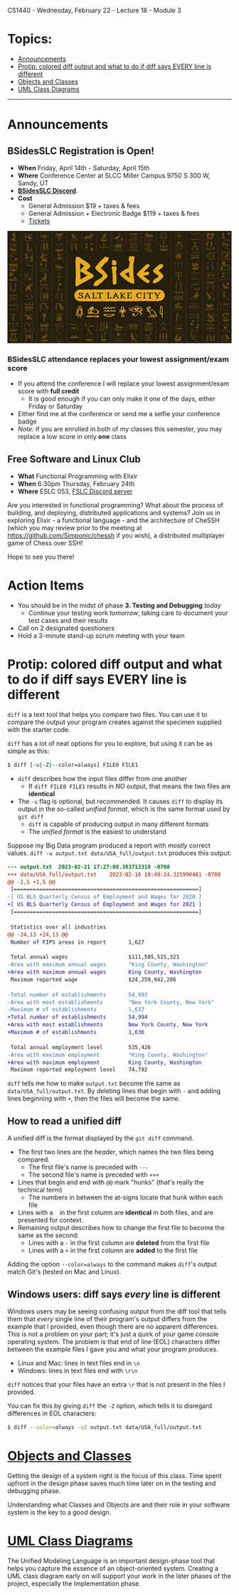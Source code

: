 CS1440 - Wednesday, February 22 - Lecture 18 - Module 3

# Topics:
* [Announcements](#announcements)
* [Protip: colored diff output and what to do if diff says EVERY line is different](#protip-colored-diff-output-and-what-to-do-if-diff-says-every-line-is-different)
* [Objects and Classes](#objects-and-classes)
* [UML Class Diagrams](#uml-class-diagrams)


------------------------------------------------------------
# Announcements

## BSidesSLC Registration is Open!

*   **When**  Friday, April 14th - Saturday, April 15th
*   **Where** Conference Center at SLCC Miller Campus 9750 S 300 W, Sandy, UT
*   [**BSidesSLC Discord**](https://discord.com/invite/hBcnv9gb73).
*   **Cost**  
    *   General Admission $19 + taxes & fees
    *   General Admission + Electronic Badge $119 + taxes & fees
    *   [Tickets](https://www.eventbrite.com/e/bsidesslc-2023-tickets-527264701917)

![](./02-bsides-logo.png)


### BSidesSLC attendance replaces your lowest assignment/exam score

*   If you attend the conference I will replace your lowest assignment/exam score with **full credit**
    *   It is good enough if you can only make it one of the days, either Friday or Saturday
*   Either find me at the conference or send me a selfie your conference badge
*   *Note:* if you are enrolled in both of my classes this semester, you may replace a low score in only **one** class


## Free Software and Linux Club

*   **What**  Functional Programming with Elixir
*   **When**  6:30pm Thursday, February 24th
*   **Where** ESLC 053, [FSLC Discord server](https://discord.gg/GKWhbVDN38)

Are you interested in functional programming? What about the process of building, and deploying, distributed applications and systems?
Join us in exploring Elixir - a functional language - and the architecture of CheSSH (which you may review prior to the meeting at https://github.com/Simponic/chessh if you wish), a distributed multiplayer game of Chess over SSH!

Hope to see you there! 


# Action Items

*   You should be in the midst of phase **3. Testing and Debugging** *today*
    *   Continue your testing work *tomorrow*, taking care to document your test cases and their results
*	Call on 2 designated questioners
*	Hold a 3-minute stand-up scrum meeting with your team



# Protip: colored diff output and what to do if diff says EVERY line is different

`diff` is a text tool that helps you compare two files.  You can use it to compare the output your program creates against the specimen supplied with the starter code.

`diff` has a lot of neat options for you to explore, but using it can be as simple as this:

```bash
$ diff [-u|-Z|--color=always] FILE0 FILE1
```

*   `diff` describes how the input files differ from one another
    *   If `diff FILE0 FILE1` results in *NO* output, that means the two files are **identical**
*   The `-u` flag is optional, but recommended.  It causes `diff` to display its output in the so-called *unified format*, which is the same format used by `git diff`
    *   `diff` is capable of producing output in many different formats
    *   The *unified format* is the easiest to understand


Suppose my Big Data program produced a report with *mostly* correct values.  `diff -u output.txt data/USA_full/output.txt` produces this output:

```diff
--- output.txt	2023-02-21 17:27:08.383713318 -0700
+++ data/USA_full/output.txt	2023-02-16 10:49:24.325990481 -0700
@@ -1,5 +1,5 @@
 [==========================================================]
-[ US BLS Quarterly Census of Employment and Wages for 2020 ]
+[ US BLS Quarterly Census of Employment and Wages for 2021 ]
 [==========================================================]
 
 Statistics over all industries
@@ -24,13 +24,13 @@
 Number of FIPS areas in report       1,627
 
 Total annual wages                   $111,505,515,321
-Area with maximum annual wages       "King County, Washington"
+Area with maximum annual wages       King County, Washington
 Maximum reported wage                $24,259,942,206
 
-Total number of establishments       54,993
-Area with most establishments        "New York County, New York"
-Maximum # of establishments          1,637
+Total number of establishments       54,994
+Area with most establishments        New York County, New York
+Maximum # of establishments          1,636
 
 Total annual employment level        535,426
-Area with maximum employment         "King County, Washington"
+Area with maximum employment         King County, Washington
 Maximum reported employment level    74,792
```

`diff` tells me how to make `output.txt` become the same as `data/USA_full/output.txt`.  By deleting lines that begin with `-` and adding lines beginning with `+`, then the files will become the same.


## How to read a unified diff

A unified diff is the format displayed by the `git diff` command.

*   The first two lines are the *header*, which names the two files being compared.
    *   The first file's name is preceded with `---`
    *   The second file's name is preceded with `+++`
*   Lines that begin and end with `@@` mark "hunks" (that's really the technical term)
    *   The numbers in between the at-signs locate that hunk within each file
*   Lines with a ` ` in the first column are **identical** in both files, and are presented for context.
*   Remaining output describes how to change the first file to become the same as the second:
    *   Lines with a `-` in the first column are **deleted** from the first file
    *   Lines with a `+` in the first column are **added** to the first file

Adding the option `--color=always` to the command makes `diff`'s output match Git's (tested on Mac and Linux).


## Windows users: diff says *every* line is different

Windows users may be seeing confusing output from the diff tool that tells them that *every* single line of their program's output differs from the example that I provided, even though there are no apparent differences.  This is not a problem on your part; it's just a quirk of your game console operating system.  The problem is that end of line (EOL) characters differ between the example files I gave you and what your program produces.

*   Linux and Mac: lines in text files end in `\n`
*   Windows: lines in text files end with `\r\n`

`diff` notices that your files have an extra `\r` that is not present in the files I provided.

You can fix this by giving `diff` the `-Z` option, which tells it to disregard differences in EOL characters:

```bash
$ diff --color=always -uZ output.txt data/USA_full/output.txt
```



# [Objects and Classes](../Objects_and_Classes.md)

Getting the design of a system right is the focus of this class.  Time spent upfront in the design phase saves much time later on in the testing and debugging phase.

Understanding what Classes and Objects are and their role in your software system is the key to a good design.



# [UML Class Diagrams](../UML.md)

The Unified Modeling Language is an important design-phase tool that helps you
capture the essence of an object-oriented system.  Creating a UML class diagram
early on will support your work in the later phases of the project, especially
the Implementation phase.



